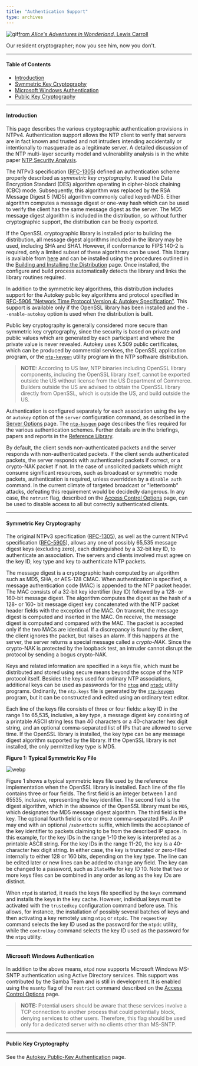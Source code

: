 ```yaml
---
title: "Authentication Support"
type: archives
---
```


![gif](/documentation/pic/alice44.gif)[from _Alice's Adventures in Wonderland_, Lewis Carroll](/reflib/pictures/)

Our resident cryptographer; now you see him, now you don't.

* * *

#### Table of Contents

*   [Introduction](/documentation/4.2.8-series/authentic/#introduction)
*   [Symmetric Key Cryptography](/documentation/4.2.8-series/authentic/#symmetric-key-cryptography)
*   [Microsoft Windows Authentication](/documentation/4.2.8-series/authentic/#microsoft-windows-authentication)
*   [Public Key Cryptography](/documentation/4.2.8-series/authentic/#public-key-cryptography)

* * *

#### Introduction

This page describes the various cryptographic authentication provisions in NTPv4. Authentication support allows the NTP client to verify that servers are in fact known and trusted and not intruders intending accidentally or intentionally to masquerade as a legitimate server. A detailed discussion of the NTP multi-layer security model and vulnerability analysis is in the white paper [NTP Security Analysis](/reflib/security/).

The NTPv3 specification ([RFC-1305](/reflib/rfc/rfc1305/rfc1305b.pdf)) defined an authentication scheme properly described as _symmetric key cryptography_. It used the Data Encryption Standard (DES) algorithm operating in cipher-block chaining (CBC) mode. Subsequently, this algorithm was replaced by the RSA Message Digest 5 (MD5) algorithm commonly called keyed-MD5. Either algorithm computes a message digest or one-way hash which can be used to verify the client has the same message digest as the server. The MD5 message digest algorithm is included in the distribution, so without further cryptographic support, the distribution can be freely exported.

If the OpenSSL cryptographic library is installed prior to building the distribution, all message digest algorithms included in the library may be used, including SHA and SHA1. However, if conformance to FIPS 140-2 is required, only a limited subset of these algorithms can be used. This library is available from [here](https://www.openssl.org) and can be installed using the procedures outlined in the [Building and Installing the Distribution](/documentation/4.2.8-series/build/) page. Once installed, the configure and build process automatically detects the library and links the library routines required.

In addition to the symmetric key algorithms, this distribution includes support for the Autokey public key algorithms and protocol specified in [RFC-5906 "Network Time Protocol Version 4: Autokey Specification"](/reflib/rfc/rfc5906.txt). This support is available only if the OpenSSL library has been installed and the <code>\-\-enable-autokey</code> option is used when the distribution is built.

Public key cryptography is generally considered more secure than symmetric key cryptography, since the security is based on private and public values which are generated by each participant and where the private value is never revealed. Autokey uses X.509 public certificates, which can be produced by commercial services, the OpenSSL application program, or the [<code>ntp-keygen</code>](/documentation/4.2.8-series/keygen/) utility program in the NTP software distribution.

> **NOTE:** According to US law, NTP binaries including OpenSSL library components, including the OpenSSL library itself, cannot be exported outside the US without license from the US Department of Commerce. Builders outside the US are advised to obtain the OpenSSL library directly from OpenSSL, which is outside the US, and build outside the US.

Authentication is configured separately for each association using the <code>key</code> or <code>autokey</code> option of the <code>server</code> configuration command, as described in the [Server Options](/documentation/4.2.8-series/confopt/#server-command-options) page. The [<code>ntp-keygen</code>](/documentation/4.2.8-series/keygen/) page describes the files required for the various authentication schemes. Further details are in the briefings, papers and reports in the [Reference Library](/reflib/).

By default, the client sends non-authenticated packets and the server responds with non-authenticated packets. If the client sends authenticated packets, the server responds with authenticated packets if correct, or a crypto-NAK packet if not. In the case of unsolicited packets which might consume significant resources, such as broadcast or symmetric mode packets, authentication is required, unless overridden by a <code>disable auth</code> command. In the current climate of targeted broadcast or "letterbomb" attacks, defeating this requirement would be decidedly dangerous. In any case, the <code>notrust</code> flag, described on the [Access Control Options](/documentation/4.2.8-series/accopt/) page, can be used to disable access to all but correctly authenticated clients.

* * *

#### Symmetric Key Cryptography

The original NTPv3 specification ([RFC-1305](/reflib/rfc/rfc1305/rfc1305b.pdf)), as well as the current NTPv4 specification ([RFC-5905](/reflib/rfc/rfc5905.txt)), allows any one of possibly 65,535 message digest keys (excluding zero), each distinguished by a 32-bit key ID, to authenticate an association. The servers and clients involved must agree on the key ID, key type and key to authenticate NTP packets.

The message digest is a cryptographic hash computed by an algorithm such as MD5, SHA, or AES-128 CMAC. When authentication is specified, a message authentication code (MAC) is appended to the NTP packet header. The MAC consists of a 32-bit key identifier (key ID) followed by a 128- or 160-bit message digest. The algorithm computes the digest as the hash of a 128- or 160- bit message digest key concatenated with the NTP packet header fields with the exception of the MAC. On transmit, the message digest is computed and inserted in the MAC. On receive, the message digest is computed and compared with the MAC. The packet is accepted only if the two MACs are identical. If a discrepancy is found by the client, the client ignores the packet, but raises an alarm. If this happens at the server, the server returns a special message called a _crypto-NAK_. Since the crypto-NAK is protected by the loopback test, an intruder cannot disrupt the protocol by sending a bogus crypto-NAK.

Keys and related information are specified in a keys file, which must be distributed and stored using secure means beyond the scope of the NTP protocol itself. Besides the keys used for ordinary NTP associations, additional keys can be used as passwords for the [<code>ntpq</code>](/documentation/4.2.8-series/ntpq/) and [<code>ntpdc</code>](/documentation/4.2.8-series/ntpdc/) utility programs. Ordinarily, the <code>ntp.keys</code> file is generated by the [<code>ntp-keygen</code>](/documentation/4.2.8-series/keygen/) program, but it can be constructed and edited using an ordinary text editor.

Each line of the keys file consists of three or four fields: a key ID in the range 1 to 65,535, inclusive, a key type, a message digest key consisting of a printable ASCII string less than 40 characters or a 40-character hex digit string, and an optional comma-separated list of IPs that are allowed to serve time. If the OpenSSL library is installed, the key type can be any message digest algorithm supported by the library. If the OpenSSL library is not installed, the only permitted key type is MD5.

**Figure 1: Typical Symmetric Key File**

![webp](/documentation/pic/md5.webp)

Figure 1 shows a typical symmetric keys file used by the reference implementation when the OpenSSL library is installed. Each line of the file contains three or four fields. The first field is an integer between 1 and 65535, inclusive, representing the key identifier. The second field is the digest algorithm, which in the absence of the OpenSSL library must be <code>MD5</code>, which designates the MD5 message digest algorithm. The third field is the key. The optional fourth field is one or more comma-separated IPs. An IP may end with an optional <code>/subnetbits</code> suffix, which limits the acceptance of the key identifier to packets claiming to be from the described IP space. In this example, for the key IDs in the range 1-10 the key is interpreted as a printable ASCII string. For the key IDs in the range 11-20, the key is a 40-character hex digit string. In either case, the key is truncated or zero-filled internally to either 128 or 160 bits, depending on the key type. The line can be edited later or new lines can be added to change any field. The key can be changed to a password, such as <code>2late4Me</code> for key ID 10. Note that two or more keys files can be combined in any order as long as the key IDs are distinct.

When <code>ntpd</code> is started, it reads the keys file specified by the <code>keys</code> command and installs the keys in the key cache. However, individual keys must be activated with the <code>trustedkey</code> configuration command before use. This allows, for instance, the installation of possibly several batches of keys and then activating a key remotely using <code>ntpq</code> or <code>ntpdc</code>. The <code>requestkey</code> command selects the key ID used as the password for the <code>ntpdc</code> utility, while the <code>controlkey</code> command selects the key ID used as the password for the <code>ntpq</code> utility.

* * *

#### Microsoft Windows Authentication

In addition to the above means, <code>ntpd</code> now supports Microsoft Windows MS-SNTP authentication using Active Directory services. This support was contributed by the Samba Team and is still in development. It is enabled using the <code>mssntp</code> flag of the <code>restrict</code> command described on the [Access Control Options](/documentation/4.2.8-series/accopt/#commands-and-options) page.

> **NOTE:** Potential users should be aware that these services involve a TCP connection to another process that could potentially block, denying services to other users. Therefore, this flag should be used only for a dedicated server with no clients other than MS-SNTP.

* * *

#### Public Key Cryptography

See the [Autokey Public-Key Authentication](/documentation/4.2.8-series/autokey/) page.
